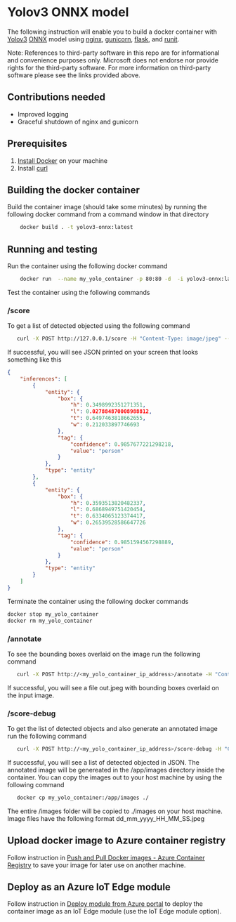 # Yolov3 ONNX model

The following instruction will enable you to build a docker container with [Yolov3](http://pjreddie.com/darknet/yolo/) [ONNX](http://onnx.ai/) model using [nginx](https://www.nginx.com/), [gunicorn](https://gunicorn.org/), [flask](https://github.com/pallets/flask), and [runit](http://smarden.org/runit/).

Note: References to third-party software in this repo are for informational and convenience purposes only. Microsoft does not endorse nor provide rights for the third-party software. For more information on third-party software please see the links provided above.

## Contributions needed

* Improved logging
* Graceful shutdown of nginx and gunicorn

## Prerequisites

1. [Install Docker](http://docs.docker.com/docker-for-windows/install/) on your machine
2. Install [curl](http://curl.haxx.se/)

## Building the docker container

Build the container image (should take some minutes) by running the following docker command from a command window in that directory

```bash
    docker build . -t yolov3-onnx:latest
```

## Running and testing

Run the container using the following docker command

```bash
    docker run  --name my_yolo_container -p 80:80 -d  -i yolov3-onnx:latest
```

Test the container using the following commands

### /score

To get a list of detected objected using the following command

```bash
   curl -X POST http://127.0.0.1/score -H "Content-Type: image/jpeg" --data-binary @<image_file_in_jpeg>
```

If successful, you will see JSON printed on your screen that looks something like this

```JSON
{
    "inferences": [
        {
            "entity": {
                "box": {
                    "h": 0.3498992351271351,
                    "l": 0.027884870008988812,
                    "t": 0.6497463818662655,
                    "w": 0.212033897746693
                },
                "tag": {
                    "confidence": 0.9857677221298218,
                    "value": "person"
                }
            },
            "type": "entity"
        },
        {
            "entity": {
                "box": {
                    "h": 0.3593513820482337,
                    "l": 0.6868949751420454,
                    "t": 0.6334065123374417,
                    "w": 0.26539528586647726
                },
                "tag": {
                    "confidence": 0.9851594567298889,
                    "value": "person"
                }
            },
            "type": "entity"
        }
    ]
}
```

Terminate the container using the following docker commands

```bash
docker stop my_yolo_container
docker rm my_yolo_container
```

### /annotate

To see the bounding boxes overlaid on the image run the following command

```bash
   curl -X POST http://<my_yolo_container_ip_address>/annotate -H "Content-Type: image/jpeg" --data-binary @<image_file_in_jpeg> --output out.jpeg
```

If successful, you will see a file out.jpeg with bounding boxes overlaid on the input image.

### /score-debug

To get the list of detected objects and also generate an annotated image run the following command

```bash
   curl -X POST http://<my_yolo_container_ip_address>/score-debug -H "Content-Type: image/jpeg" --data-binary @<image_file_in_jpeg>
```

If successful, you will see a list of detected objected in JSON. The annotated image will be genereated in the /app/images directory inside the container. You can copy the images out to your host machine by using the following command

```bash
   docker cp my_yolo_container:/app/images ./
```

The entire /images folder will be copied to ./images on your host machine. Image files have the following format dd_mm_yyyy_HH_MM_SS.jpeg

## Upload docker image to Azure container registry

Follow instruction in [Push and Pull Docker images  - Azure Container Registry](http://docs.microsoft.com/en-us/azure/container-registry/container-registry-get-started-docker-cli) to save your image for later use on another machine.

## Deploy as an Azure IoT Edge module

Follow instruction in [Deploy module from Azure portal](https://docs.microsoft.com/en-us/azure/iot-edge/how-to-deploy-modules-portal) to deploy the container image as an IoT Edge module (use the IoT Edge module option).
